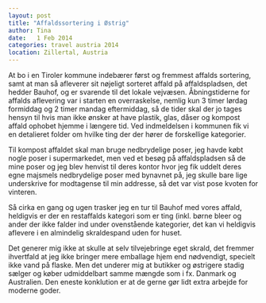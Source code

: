 ```yaml
---
layout: post
title: "Affaldssortering i Østrig"
author: Tina
date:   1 Feb 2014
categories: travel austria 2014
location: Zillertal, Austria
---
```


At bo i en Tiroler kommune indebærer først og fremmest affalds sortering, samt at man så afleverer sit nøjeligt sorteret affald på affaldspladsen, det hedder Bauhof,
og er svarende til det lokale vejvæsen. Åbningstiderne for affalds aflevering var i starten en overraskelse, nemlig kun 3 timer lørdag formiddag og 2 timer mandag eftermiddag,
så de tider skal der jo tages hensyn til hvis man ikke ønsker at have plastik, glas, dåser og kompost affald ophobet hjemme i længere tid. Ved indmeldelsen i kommunen
fik vi en detalieret folder om hvilke ting der der hører de forskellige kategorier. 

Til kompost affaldet skal man bruge nedbrydelige poser, jeg havde købt nogle poser i supermarkedet, men ved et besøg på affaldspladsen så de mine poser og jeg blev henvist til
deres kontor hvor jeg fik uddelt deres egne majsmels nedbrydelige poser med bynavnet på, jeg skulle bare lige underskrive for modtagense til min addresse, så det var 
vist pose kvoten for vinteren.

Så cirka en gang og ugen trasker jeg en tur til Bauhof med vores affald, heldigvis er der en restaffalds kategori som er ting (inkl. børne bleer og ander der ikke falder 
ind under ovenstående kategorier, det kan vi heldigvis aflevere i en almindelig skraldespand uden for huset. 

Det generer mig ikke at skulle at selv tilvejebringe eget skrald, det fremmer ihvertfald at jeg ikke bringer mere emballage hjem end nødvendigt, specielt ikke vand på 
flaske. Men det underer mig at butikker og østrigere stadig sælger og køber udmiddelbart samme mængde som i fx. Danmark og Australien. Den eneste konklution er 
at de gerne gør lidt extra arbejde for moderne goder.
